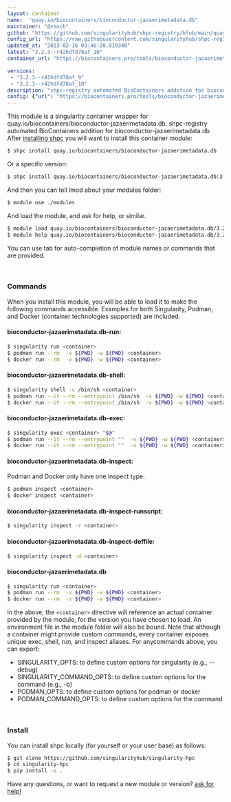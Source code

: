 ```yaml
---
layout: container
name:  "quay.io/biocontainers/bioconductor-jazaerimetadata.db"
maintainer: "@vsoch"
github: "https://github.com/singularityhub/shpc-registry/blob/main/quay.io/biocontainers/bioconductor-jazaerimetadata.db/container.yaml"
config_url: "https://raw.githubusercontent.com/singularityhub/shpc-registry/main/quay.io/biocontainers/bioconductor-jazaerimetadata.db/container.yaml"
updated_at: "2023-02-16 03:46:20.819348"
latest: "3.2.3--r42hdfd78af_10"
container_url: "https://biocontainers.pro/tools/bioconductor-jazaerimetadata.db"

versions:
 - "3.2.3--r41hdfd78af_9"
 - "3.2.3--r42hdfd78af_10"
description: "shpc-registry automated BioContainers addition for bioconductor-jazaerimetadata.db"
config: {"url": "https://biocontainers.pro/tools/bioconductor-jazaerimetadata.db", "maintainer": "@vsoch", "description": "shpc-registry automated BioContainers addition for bioconductor-jazaerimetadata.db", "latest": {"3.2.3--r42hdfd78af_10": "sha256:238e7f90eb505aaafe31f0f71d80ba12f1a6626ac5f2227797f16b8e3ef24a88"}, "tags": {"3.2.3--r41hdfd78af_9": "sha256:978d3e374ecde90b974ed6363dce901a78bf2c2b45ea2f6abcf7bed054a7bffc", "3.2.3--r42hdfd78af_10": "sha256:238e7f90eb505aaafe31f0f71d80ba12f1a6626ac5f2227797f16b8e3ef24a88"}, "docker": "quay.io/biocontainers/bioconductor-jazaerimetadata.db"}
---
```


This module is a singularity container wrapper for quay.io/biocontainers/bioconductor-jazaerimetadata.db.
shpc-registry automated BioContainers addition for bioconductor-jazaerimetadata.db
After [installing shpc](#install) you will want to install this container module:


```bash
$ shpc install quay.io/biocontainers/bioconductor-jazaerimetadata.db
```

Or a specific version:

```bash
$ shpc install quay.io/biocontainers/bioconductor-jazaerimetadata.db:3.2.3--r42hdfd78af_10
```

And then you can tell lmod about your modules folder:

```bash
$ module use ./modules
```

And load the module, and ask for help, or similar.

```bash
$ module load quay.io/biocontainers/bioconductor-jazaerimetadata.db/3.2.3--r42hdfd78af_10
$ module help quay.io/biocontainers/bioconductor-jazaerimetadata.db/3.2.3--r42hdfd78af_10
```

You can use tab for auto-completion of module names or commands that are provided.

<br>

### Commands

When you install this module, you will be able to load it to make the following commands accessible.
Examples for both Singularity, Podman, and Docker (container technologies supported) are included.

#### bioconductor-jazaerimetadata.db-run:

```bash
$ singularity run <container>
$ podman run --rm  -v ${PWD} -w ${PWD} <container>
$ docker run --rm  -v ${PWD} -w ${PWD} <container>
```

#### bioconductor-jazaerimetadata.db-shell:

```bash
$ singularity shell -s /bin/sh <container>
$ podman run --it --rm --entrypoint /bin/sh  -v ${PWD} -w ${PWD} <container>
$ docker run --it --rm --entrypoint /bin/sh  -v ${PWD} -w ${PWD} <container>
```

#### bioconductor-jazaerimetadata.db-exec:

```bash
$ singularity exec <container> "$@"
$ podman run --it --rm --entrypoint ""  -v ${PWD} -w ${PWD} <container> "$@"
$ docker run --it --rm --entrypoint ""  -v ${PWD} -w ${PWD} <container> "$@"
```

#### bioconductor-jazaerimetadata.db-inspect:

Podman and Docker only have one inspect type.

```bash
$ podman inspect <container>
$ docker inspect <container>
```

#### bioconductor-jazaerimetadata.db-inspect-runscript:

```bash
$ singularity inspect -r <container>
```

#### bioconductor-jazaerimetadata.db-inspect-deffile:

```bash
$ singularity inspect -d <container>
```



#### bioconductor-jazaerimetadata.db

```bash
$ singularity run <container>
$ podman run --rm  -v ${PWD} -w ${PWD} <container>
$ docker run --rm  -v ${PWD} -w ${PWD} <container>
```


In the above, the `<container>` directive will reference an actual container provided
by the module, for the version you have chosen to load. An environment file in the
module folder will also be bound. Note that although a container
might provide custom commands, every container exposes unique exec, shell, run, and
inspect aliases. For anycommands above, you can export:

 - SINGULARITY_OPTS: to define custom options for singularity (e.g., --debug)
 - SINGULARITY_COMMAND_OPTS: to define custom options for the command (e.g., -b)
 - PODMAN_OPTS: to define custom options for podman or docker
 - PODMAN_COMMAND_OPTS: to define custom options for the command

<br>

### Install

You can install shpc locally (for yourself or your user base) as follows:

```bash
$ git clone https://github.com/singularityhub/singularity-hpc
$ cd singularity-hpc
$ pip install -e .
```

Have any questions, or want to request a new module or version? [ask for help!](https://github.com/singularityhub/singularity-hpc/issues)